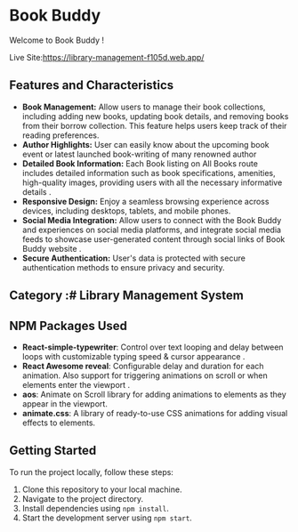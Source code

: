 # Book Buddy

Welcome to Book Buddy !

Live Site:https://library-management-f105d.web.app/

## Features and Characteristics
- **Book Management:** Allow users to manage their book collections, including adding new books, updating book details, and removing books from their borrow collection. This feature helps users keep track of their reading  preferences.
- **Author Highlights:** User can easily know about the upcoming book event or latest launched book-writing of many renowned author 
- **Detailed Book Information:** Each Book listing on All Books route includes detailed information such as book  specifications, amenities, high-quality images, providing users with all the necessary informative details .
- **Responsive Design:** Enjoy a seamless browsing experience across devices, including desktops, tablets, and mobile phones.
- **Social Media Integration:** Allow users to connect with the Book Buddy and experiences on social media platforms, and integrate social media feeds to showcase user-generated content through social links of Book Buddy website .
- **Secure Authentication:** User's data is protected with secure authentication methods to ensure privacy and security.

## Category :# Library Management System


## NPM Packages Used
- **React-simple-typewriter**: Control over text looping and delay between loops with customizable typing speed & cursor appearance .
- **React Awesome reveal**:  Configurable delay and duration for each animation. Also support for triggering animations on scroll or when elements enter the viewport .
- **aos**: Animate on Scroll library for adding animations to elements as they appear in the viewport.
- **animate.css**: A library of ready-to-use CSS animations for adding visual effects to elements.


## Getting Started
To run the project locally, follow these steps:
1. Clone this repository to your local machine.
2. Navigate to the project directory.
3. Install dependencies using `npm install`.
4. Start the development server using `npm start`.

